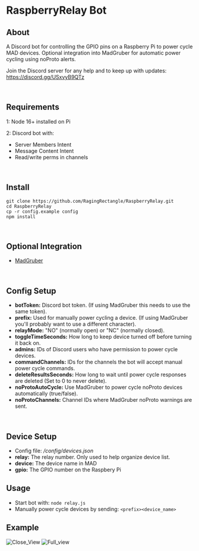 # RaspberryRelay Bot

## About
A Discord bot for controlling the GPIO pins on a Raspberry Pi to power cycle MAD devices.  Optional integration into MadGruber for automatic power cycling using noProto alerts.

Join the Discord server for any help and to keep up with updates: https://discord.gg/USxvyB9QTz

  
  
## Requirements
1: Node 16+ installed on Pi

2: Discord bot with:
  - Server Members Intent
  - Message Content Intent
  - Read/write perms in channels

 
  
## Install
```
git clone https://github.com/RagingRectangle/RaspberryRelay.git
cd RaspberryRelay
cp -r config.example config
npm install
```
 
  

## Optional Integration
- [MadGruber](https://github.com/RagingRectangle/MadGruber)

 
  

## Config Setup
- **botToken:** Discord bot token. (If using MadGruber this needs to use the same token).
- **prefix:** Used for manually power cycling a device. (If using MadGruber you'll probably want to use a different character).
- **relayMode:** "NO" (normally open) or "NC" (normally closed).
- **toggleTimeSeconds:** How long to keep device turned off before turning it back on.
- **admins:** IDs of Discord users who have permission to power cycle devices.
- **commandChannels:** IDs for the channels the bot will accept manual power cycle commands.
- **deleteResultsSeconds:** How long to wait until power cycle responses are deleted (Set to 0 to never delete).
- **noProtoAutoCycle:** Use MadGruber to power cycle noProto devices automatically (true/false).
- **noProtoChannels:** Channel IDs where MadGruber noProto warnings are sent.

  


## Device Setup
- Config file: */config/devices.json*
- **relay:** The relay number. Only used to help organize device list.
- **device:** The device name in MAD
- **gpio:** The GPIO number on the Raspbery Pi
  


## Usage
- Start bot with: `node relay.js`
- Manually power cycle devices by sending: `<prefix><device_name>`
  


## Example
![Close_View](https://i.imgur.com/iVovUMo.png)
![Full_view](https://i.imgur.com/fL3AUZB.png)